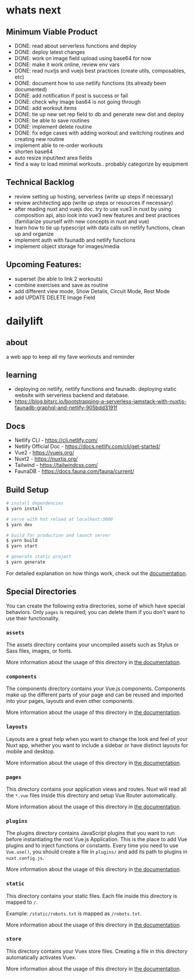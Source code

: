 # whats next
## Minimum Viable Product
- DONE: read about serverless functions and deploy
- DONE: deploy latest changes
- DONE: work on image field upload using base64 for now
- DONE: make it work online, review env vars
- DONE: read nuxtjs and vuejs best practices (create utils, composables, etc)
- DONE: document how to use netlify functions (its already been documented)
- DONE: add notification if post is success or fail
- DONE: check why image bas64 is not going through
- DONE: add workout items
- DONE: tie up new set rep field to db and generate new dist and deploy
- DONE: be able to save routines
- DONE: implement delete routine
- DONE: fix edge cases with adding workout and switching routines and creating new routine
- implement able to re-order workouts
- shorten base64
- auto resize input/text area fields
- find a way to load minimal workouts.. probably categorize by equipment

## Technical Backlog
- review setting up hosting, serverless (write up steps if necessary)
- review architecting app (write up steps or resources if necessary)
- after reading nuxt and vuejs doc. try to use vue3 in nuxt by using composition api, also look into vue3 new features and best practices (familiarize yourself with new concepts in nuxt and vue)
- learn how to tie up typescript with data calls on netlify functions, clean up and organize
- implement auth with faunadb and netlify functions
- implement object storage for images/media

## Upcoming Features:
- superset (be able to link 2 workouts)
- combine exercises and save as routine
- add different view mode, Show Details, Circuit Mode, Rest Mode
- add UPDATE DELETE Image Field


# dailylift
## about
a web app to keep all my fave workouts and reminder

## learning
- deploying on netlify, netlify functions and faunadb. deploying static website with serverless backend and database.
- https://blog.bitsrc.io/bootstrapping-a-serverless-jamstack-with-nuxtjs-faunadb-graphql-and-netlify-905bdd3191f

## Docs
- Netlify CLI - https://cli.netlify.com/
- Netlify Official Doc - https://docs.netlify.com/cli/get-started/
- Vue2 - https://vuejs.org/
- Nuxt2 - https://nuxtjs.org/
- Tailwind - https://tailwindcss.com/
- FaunaDB - https://docs.fauna.com/fauna/current/


## Build Setup

```bash
# install dependencies
$ yarn install

# serve with hot reload at localhost:3000
$ yarn dev

# build for production and launch server
$ yarn build
$ yarn start

# generate static project
$ yarn generate
```

For detailed explanation on how things work, check out the [documentation](https://nuxtjs.org).

## Special Directories

You can create the following extra directories, some of which have special behaviors. Only `pages` is required; you can delete them if you don't want to use their functionality.

### `assets`

The assets directory contains your uncompiled assets such as Stylus or Sass files, images, or fonts.

More information about the usage of this directory in [the documentation](https://nuxtjs.org/docs/2.x/directory-structure/assets).

### `components`

The components directory contains your Vue.js components. Components make up the different parts of your page and can be reused and imported into your pages, layouts and even other components.

More information about the usage of this directory in [the documentation](https://nuxtjs.org/docs/2.x/directory-structure/components).

### `layouts`

Layouts are a great help when you want to change the look and feel of your Nuxt app, whether you want to include a sidebar or have distinct layouts for mobile and desktop.

More information about the usage of this directory in [the documentation](https://nuxtjs.org/docs/2.x/directory-structure/layouts).


### `pages`

This directory contains your application views and routes. Nuxt will read all the `*.vue` files inside this directory and setup Vue Router automatically.

More information about the usage of this directory in [the documentation](https://nuxtjs.org/docs/2.x/get-started/routing).

### `plugins`

The plugins directory contains JavaScript plugins that you want to run before instantiating the root Vue.js Application. This is the place to add Vue plugins and to inject functions or constants. Every time you need to use `Vue.use()`, you should create a file in `plugins/` and add its path to plugins in `nuxt.config.js`.

More information about the usage of this directory in [the documentation](https://nuxtjs.org/docs/2.x/directory-structure/plugins).

### `static`

This directory contains your static files. Each file inside this directory is mapped to `/`.

Example: `/static/robots.txt` is mapped as `/robots.txt`.

More information about the usage of this directory in [the documentation](https://nuxtjs.org/docs/2.x/directory-structure/static).

### `store`

This directory contains your Vuex store files. Creating a file in this directory automatically activates Vuex.

More information about the usage of this directory in [the documentation](https://nuxtjs.org/docs/2.x/directory-structure/store).
